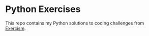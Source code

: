 # Python Exercises

This repo contains my Python solutions to coding challenges from [Exercism](https://exercism.org/).
